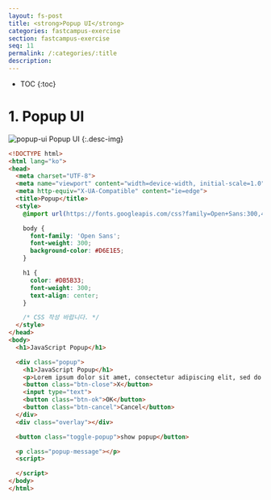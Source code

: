 ```yaml
---
layout: fs-post
title: <strong>Popup UI</strong>
categories: fastcampus-exercise
section: fastcampus-exercise
seq: 11
permalink: /:categories/:title
description:
---
```


* TOC
{:toc}

# 1. Popup UI

![popup-ui](/assets/fs-images/exercise/popup-ui.gif)
Popup UI
{:.desc-img}

```html
<!DOCTYPE html>
<html lang="ko">
<head>
  <meta charset="UTF-8">
  <meta name="viewport" content="width=device-width, initial-scale=1.0">
  <meta http-equiv="X-UA-Compatible" content="ie=edge">
  <title>Popup</title>
  <style>
    @import url(https://fonts.googleapis.com/css?family=Open+Sans:300,400);

    body {
      font-family: 'Open Sans';
      font-weight: 300;
      background-color: #D6E1E5;
    }

    h1 {
      color: #DB5B33;
      font-weight: 300;
      text-align: center;
    }

    /* CSS 작성 바랍니다. */
  </style>
</head>
<body>
  <h1>JavaScript Popup</h1>

  <div class="popup">
    <h1>JavaScript Popup</h1>
    <p>Lorem ipsum dolor sit amet, consectetur adipiscing elit, sed do eiusmod tempor incididunt ut labore et dolore magna aliqua. Ut enim ad minim veniam</p>
    <button class="btn-close">X</button>
    <input type="text">
    <button class="btn-ok">OK</button>
    <button class="btn-cancel">Cancel</button>
  </div>
  <div class="overlay"></div>

  <button class="toggle-popup">show popup</button>

  <p class="popup-message"></p>
  <script>

  </script>
</body>
</html>
```

<!--
<!DOCTYPE html>
<html lang="ko">
  <head>
    <meta charset="UTF-8" />
    <meta name="viewport" content="width=device-width, initial-scale=1.0" />
    <meta http-equiv="X-UA-Compatible" content="ie=edge" />
    <title>Popup</title>
    <style>
      @import url(https://fonts.googleapis.com/css?family=Open+Sans:300,400);

      body {
        font-family: 'Open Sans';
        font-weight: 300;
        background-color: #d6e1e5;
      }

      h1 {
        color: #db5b33;
        font-weight: 300;
        text-align: center;
      }

      /* CSS 작성 바랍니다. */
      .popup {
        position: fixed;
        right: 0;
        left: 0;
        top: 20px;
        margin: 0 auto;
        width: 90%;
        max-width: 520px;
        min-height: 200px;
        background-color: #fff;
        padding: 12px;
        box-shadow: 0 7px 8px -4px rgba(0, 0, 0, 0.2), 0 13px 19px 2px rgba(0, 0, 0, 0.14),
          0 5px 24px 4px rgba(0, 0, 0, 0.12);
        z-index: 1000;
        display: none;
      }

      .overlay {
        position: fixed;
        top: 0;
        bottom: 0;
        left: 0;
        right: 0;
        background-color: rgba(0, 0, 0, 0.4);
        z-index: 999;
        display: none;
      }

      .btn-close {
        position: absolute;
        top: 8px;
        right: 8px;
        font-size: 16px;
        border: 0;
        background: transparent;
        cursor: pointer;
      }
    </style>
  </head>
  <body>
    <h1>JavaScript Popup</h1>

    <div class="popup">
      <h1>JavaScript Popup</h1>
      <p>
        Lorem ipsum dolor sit amet, consectetur adipiscing elit, sed do eiusmod tempor incididunt ut
        labore et dolore magna aliqua. Ut enim ad minim veniam
      </p>
      <button class="btn-close">X</button>
      <input type="text" />
      <button class="btn-ok">OK</button>
      <button class="btn-cancel">Cancel</button>
    </div>
    <div class="overlay"></div>

    <button class="toggle-popup">show popup</button>

    <p class="popup-message"></p>
    <script>
      // Dom elems
      const $togglePopup = document.querySelector('.toggle-popup');
      const $overlay = document.querySelector('.overlay');
      const $btnClose = document.querySelector('.btn-close');
      const $btnOk = document.querySelector('.btn-ok');
      const $btnCancel = document.querySelector('.btn-cancel');

      const popup = (function () {
        let visible = false;

        const $popup = document.querySelector('.popup');
        const $popupInput = document.querySelector('.popup > input');
        const $popupMessage = document.querySelector('.popup-message');

        const closePopup = () => {
          visible = false;
          $popupInput.value = '';
          $popup.style.display = 'none';
          $overlay.style.display = 'none';
        };

        return {
          toggle() {
            visible = !visible;
            $popup.style.display = visible ? 'block' : 'none';
            $overlay.style.display = visible ? 'block' : 'none';
          },
          close() {
            closePopup();
          },
          showMessage() {
            const { value } = $popupInput;
            $popupInput.value = '';
            $popupMessage.innerHTML = `from popup : <span>${value}</span>`;
            closePopup();
          }
        };
      })();

      $togglePopup.onclick = popup.toggle;
      $overlay.onclick = popup.close;
      $btnClose.onclick = popup.close;

      $btnOk.onclick = popup.showMessage;
      $btnCancel.onclick = popup.close;
    </script>
  </body>
</html>
-->

<!-- # 2. Angular Poup UI

- [컨텐츠 프로젝션](https://poiemaweb.com/fastcampus-angular/angular-component-accessing-child#21-콘텐트-프로젝션content-projection)

- [ng-container 디렉티브](https://poiemaweb.com/fastcampus-angular/angular-directive#44-ng-container-디렉티브)

ng-container와 ng-template의 차이는 ng-container는 * 문법을 사용할 수 있고 ng-template는 * 문법을 사용할 수 없다는 것이다. -->

<!-- <iframe src="https://stackblitz.com/edit/angular-popup-exam?ctl=1&embed=1&hideNavigation=1&file=src/app/app.component.ts" frameborder="0" width="100%" height="700"></iframe> -->
